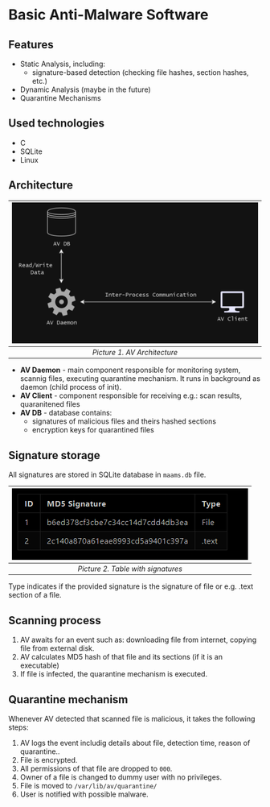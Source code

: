 # **Basic Anti-Malware Software**


## **Features**

* Static Analysis, including:
  * signature-based detection (checking file hashes, section hashes, etc.)
* Dynamic Analysis (maybe in the future)
* Quarantine Mechanisms

## **Used technologies**

* C
* SQLite
* Linux

## **Architecture**

| ![](av.png) |
|:--:| 
| *Picture 1. AV Architecture* |


* **AV Daemon** - main component responsible for monitoring system, scannig files, executing quarantine mechanism. It runs in background as daemon (child process of init).
* **AV Client** - component responsible for receiving e.g.: scan results, quaranitened files 
* **AV DB** - database contains: 
   * signatures of malicious files and theirs hashed sections
   * encryption keys for quarantined files


## **Signature storage**

All signatures are stored in SQLite database in `maams.db` file.

|![](table.png)|
|:--:| 
| *Picture 2. Table with signatures* |

Type indicates if the provided signature is the signature of file or e.g. .text section of a file.

## **Scanning process**

1. AV awaits for an event such as: downloading file from internet, copying file from external disk.
2. AV calculates MD5 hash of that file and its sections (if it is an executable)
3. If file is infected, the quarantine mechanism is executed.


## **Quarantine mechanism**

Whenever AV detected that scanned file is malicious, it takes the following steps:
1. AV logs the event includig details about file, detection time, reason of quarantine..
2. File is encrypted.
3. All permissions of that file are dropped to `000`. 
4. Owner of a file is changed to dummy user with no privileges.
5. File is moved to `/var/lib/av/quarantine/`
6. User is notified with possible malware.



